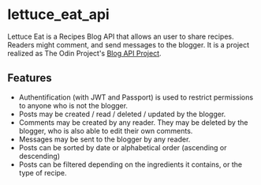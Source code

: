# lettuce_eat_api
Lettuce Eat is a Recipes Blog API that allows an user to share recipes. Readers might comment, and send messages to the blogger. It is a project realized as The Odin Project's [Blog API Project](https://www.theodinproject.com/paths/full-stack-javascript/courses/nodejs/lessons/blog-api).

## Features
- Authentification (with JWT and Passport) is used to restrict permissions to anyone who is not the blogger.
- Posts may be created / read / deleted / updated by the blogger.
- Comments may be created by any reader. They may be deleted by the blogger, who is also able to edit their own comments.
- Messages may be sent to the blogger by any reader.
- Posts can be sorted by date or alphabetical order (ascending or descending)
- Posts can be filtered depending on the ingredients it contains, or the type of recipe.
